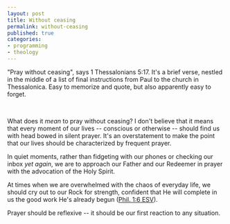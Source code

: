 ```yaml
---
layout: post
title: Without ceasing
permalink: without-ceasing
published: true
categories:
- programming
- theology
---
```


"Pray without ceasing", says 1 Thessalonians 5:17. It's a brief verse,
nestled in the middle of a list of final instructions from Paul to the
church in Thessalonica. Easy to memorize and quote, but also apparently
easy to forget.

 

What does it *mean* to pray without ceasing? I don't believe that it
means that every moment of our lives -- conscious or otherwise -- should
find us with head bowed in silent prayer. It's an overstatement to make
the point that our lives should be characterized by frequent prayer.

In quiet moments, rather than fidgeting with our phones or checking our
inbox *yet again*, we are to approach our Father and our Redeemer in
prayer with the advocation of the Holy Spirit.

At times when we are overwhelmed with the chaos of everyday life, we
should cry out to our Rock for strength, confident that He will complete
in us the good work He's already begun ([Phil. 1:6 ESV][1]).

Prayer should be reflexive -- it should be our first reaction to any
situation.



[1]: http://www.esvbible.org/Philippians+1.6/

